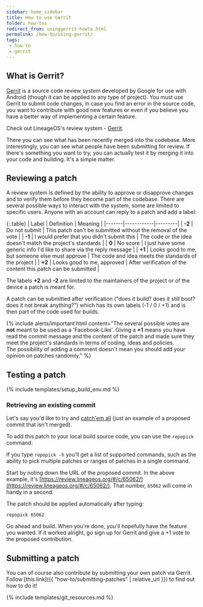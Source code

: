 ```yaml
---
sidebar: home_sidebar
title: How to use Gerrit
folder: how-tos
redirect_from: usinggerrit-howto.html
permalink: /how-to/using-gerrit/
tags:
 - how-to
 - gerrit
---
```


## What is Gerrit?

[Gerrit](https://code.google.com/p/gerrit/) is a source code review system developed by Google for use with Android (though it can be applied to any type of project). You must use Gerrit to submit code changes, in case you find an error in the source code, you want to contribute with good new features or even if you believe you have a better way of implementing a certain feature.

Check out LineageOS's review system - [Gerrit](https://review.lineageos.org).

There you can see what has been recently merged into the codebase. More interestingly, you can see what people have been submitting for review. If there's something you want to try, you can actually test it by merging it into your code and building. It's a simple matter.

## Reviewing a patch

A review system is defined by the ability to approve or disapprove changes and to verify them before they become part of the codebase. There are several possible ways to interact with the system, some are limited to specific users.
Anyone with an account can reply to a patch and add a label:

{:.table}
| Label | Definition | Meaning |
|-------|------------|---------|
| **-2** | Do not submit | This patch can't be submitted without the removal of the vote |
| **-1** | I would prefer that you didn't submit this | The code or the idea doesn't match the project's standards |
|  **0** | No score | I just have some generic info I'd like to share via the reply message |
| **+1** | Looks good to me, but someone else must approve | The code and idea meets the standards of the project |
| **+2** | Looks good to me, approved | After verification of the content this patch can be submitted |

The labels **+2** and **-2** are limited to the maintainers of the project or of the device a patch is meant for.

A patch can be submitted after verification ("does it build? does it still boot? does it not break anything?") which has its own labels (-1 / 0 / +1) and is then part of the code used for builds.

{% include alerts/important.html content="The several possible votes are **not** meant to be used as a 'Facebook-Like'. Giving a **+1** means you have read the commit message and the content of the patch and made sure they meet the project's standards in terms of coding, ideas and policies.  
The possibility of adding a comment doesn't mean you should add your opinion on patches randomly." %}

## Testing a patch

{% include templates/setup_build_env.md %}

### Retrieving an existing commit

Let's say you'd like to try and [catch'em all](https://review.lineageos.org/#/c/65062/) (just an example of a proposed commit that isn't merged).

To add this patch to your local build source code, you can use the `repopick` command:

If you type `repopick -h` you'll get a list of supported commands, such as the ability to pick multiple patches or ranges of patches in a single command.

Start by noting down the URL of the proposed commit. In the above example, it's [https://review.lineageos.org/#/c/65062/](https://review.lineageos.org/#/c/65062/). That number, `65062` will come in handy in a second.

The patch should be applied automatically after typing:

```
repopick 65062
```

Go ahead and build. When you're done, you'll hopefully have the feature you wanted. If it worked alright, go sign up for Gerrit and give a +1 vote to the proposed contribution.


## Submitting a patch

You can of course also contribute by submitting your own patch via Gerrit. Follow [this link]({{ "how-to/submitting-patches" | relative_url }}) to find out how to do it!

{% include templates/git_resources.md %}
